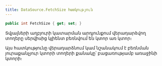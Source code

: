 ```yaml
---
title: DataSource.FetchSize հատկություն
---
```


```c#
public int FetchSize { get; set; }
```

Տվյալների աղբյուրի կատարման արդյունքում վերադարձվող տողերը սերվիսից կլիենտ բեռնվում են կտոր առ կտոր։

Այս հատկությունը վերադարձնում կամ նշանակում է բեռնման յուրաքանչյուր կտորի տողերի քանակը՝ բացառությամբ առաջինի կտորի։
